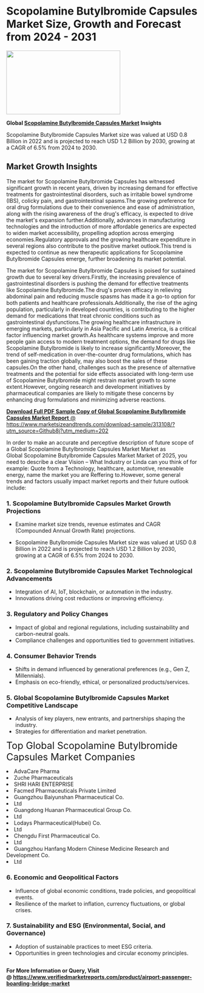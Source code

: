 <H1>Scopolamine Butylbromide Capsules Market Size, Growth and Forecast from 2024 - 2031</H1><img class="aligncenter size-medium wp-image-584254" src="https://thirdeyenews.in/wp-content/uploads/2024/09/Global-Market-Research-300x168.jpeg" alt="" width="300" height="168" /><p><strong>Global&nbsp;<a href="https://www.marketsizeandtrends.com/download-sample/313108/?utm_source=Github8j?utm_medium=202">Scopolamine Butylbromide Capsules Market</a> Insights</strong></p><p>Scopolamine Butylbromide Capsules Market size was valued at USD 0.8 Billion in 2022 and is projected to reach USD 1.2 Billion by 2030, growing at a CAGR of 6.5% from 2024 to 2030.</p><p><h2>Market Growth Insights</h2> <p>The market for Scopolamine Butylbromide Capsules has witnessed significant growth in recent years, driven by increasing demand for effective treatments for gastrointestinal disorders, such as irritable bowel syndrome (IBS), colicky pain, and gastrointestinal spasms.The growing preference for oral drug formulations due to their convenience and ease of administration, along with the rising awareness of the drug's efficacy, is expected to drive the market's expansion further.Additionally, advances in manufacturing technologies and the introduction of more affordable generics are expected to widen market accessibility, propelling adoption across emerging economies.Regulatory approvals and the growing healthcare expenditure in several regions also contribute to the positive market outlook.This trend is expected to continue as new therapeutic applications for Scopolamine Butylbromide Capsules emerge, further broadening its market potential.</p> <p><a href="#"></a></p> <p>The market for Scopolamine Butylbromide Capsules is poised for sustained growth due to several key drivers.Firstly, the increasing prevalence of gastrointestinal disorders is pushing the demand for effective treatments like Scopolamine Butylbromide.The drug's proven efficacy in relieving abdominal pain and reducing muscle spasms has made it a go-to option for both patients and healthcare professionals.Additionally, the rise of the aging population, particularly in developed countries, is contributing to the higher demand for medications that treat chronic conditions such as gastrointestinal dysfunctions.The growing healthcare infrastructure in emerging markets, particularly in Asia Pacific and Latin America, is a critical factor influencing market growth.As healthcare systems improve and more people gain access to modern treatment options, the demand for drugs like Scopolamine Butylbromide is likely to increase significantly.Moreover, the trend of self-medication in over-the-counter drug formulations, which has been gaining traction globally, may also boost the sales of these capsules.On the other hand, challenges such as the presence of alternative treatments and the potential for side effects associated with long-term use of Scopolamine Butylbromide might restrain market growth to some extent.However, ongoing research and development initiatives by pharmaceutical companies are likely to mitigate these concerns by enhancing drug formulations and minimizing adverse reactions.</p> <p><a href="#"></p><p><span class=""><strong>Download Full PDF Sample Copy of Global Scopolamine Butylbromide Capsules Market Report</strong> @ <a href="https://www.marketsizeandtrends.com/download-sample/313108/?utm_source=Github8j?utm_medium=202" target="_blank">https://www.marketsizeandtrends.com/download-sample/313108/?utm_source=Github8j?utm_medium=202</a></span></p><p>In order to make an accurate and perceptive description of future scope of a Global&nbsp;Scopolamine Butylbromide Capsules Market Market as Global&nbsp;Scopolamine Butylbromide Capsules Market Market of 2025, you need to describe a clear Vision &ndash; What Industry or Linda can you think of for example: Quote from a Technology, healthcare, automotive, renewable energy, name the market you are Reffering to.However, some general trends and factors usually impact market reports and their future outlook include:</p><h3>1.&nbsp;<strong>Scopolamine Butylbromide Capsules Market Growth Projections</strong></h3><ul><li>Examine market size trends, revenue estimates and CAGR (Compounded Annual Growth Rate) projections.</li><li><p>Scopolamine Butylbromide Capsules Market size was valued at USD 0.8 Billion in 2022 and is projected to reach USD 1.2 Billion by 2030, growing at a CAGR of 6.5% from 2024 to 2030.</p></li></ul><h3>2.&nbsp;<strong>Scopolamine Butylbromide Capsules Market Technological Advancements</strong></h3><ul><li>Integration of AI, IoT, blockchain, or automation in the industry.</li><li>Innovations driving cost reductions or improving efficiency.</li></ul><h3>3.&nbsp;<strong>Regulatory and Policy Changes</strong></h3><ul><li>Impact of global and regional regulations, including sustainability and carbon-neutral goals.</li><li>Compliance challenges and opportunities tied to government initiatives.</li></ul><h3>4.&nbsp;<strong>Consumer Behavior Trends</strong></h3><ul><li>Shifts in demand influenced by generational preferences (e.g., Gen Z, Millennials).</li><li>Emphasis on eco-friendly, ethical, or personalized products/services.</li></ul><h3>5.&nbsp;<strong>Global Scopolamine Butylbromide Capsules Market Competitive Landscape</strong></h3><ul><li>Analysis of key players, new entrants, and partnerships shaping the industry.</li><li>Strategies for differentiation and market penetration.</li></ul><p data-pm-slice="1 1 []"><span style="color: inherit; font-family: inherit; font-size: 25px;">Top Global Scopolamine Butylbromide Capsules Market Companies</span></p><div class="" data-test-id=""><p><li>AdvaCare Pharma</li><li> Zuche Pharmaceuticals</li><li> SHRI HARI ENTERPRISE</li><li> Facmed Pharmaceuticals Private Limited</li><li> Guangzhou Baiyunshan Pharmaceutical Co.</li><li>Ltd</li><li> Guangdong Huanan Pharmaceutical Group Co.</li><li> Ltd</li><li> Lodays Pharmaceutical(Hubei) Co.</li><li>Ltd</li><li> Chengdu First Pharmaceutical Co.</li><li> Ltd</li><li> Guangzhou Hanfang Modern Chinese Medicine Research and Development Co.</li><li> Ltd</li></p></div><h3>6.&nbsp;<strong>Economic and Geopolitical Factors</strong></h3><ul><li>Influence of global economic conditions, trade policies, and geopolitical events.</li><li>Resilience of the market to inflation, currency fluctuations, or global crises.</li></ul><h3>7.&nbsp;<strong>Sustainability and ESG (Environmental, Social, and Governance)</strong></h3><ul><li>Adoption of sustainable practices to meet ESG criteria.</li><li>Opportunities in green technologies and circular economy principles.</li></ul><h2><strong style="font-size: 14px;">For More Information or Query, Visit @&nbsp;</strong><a style="background-color: #ffffff; font-size: 14px;" href="https://www.marketsizeandtrends.com/report/scopolamine-butylbromide-capsules-market/" target="_blank">https://www.verifiedmarketreports.com/product/airport-passenger-boarding-bridge-market</a></h2>